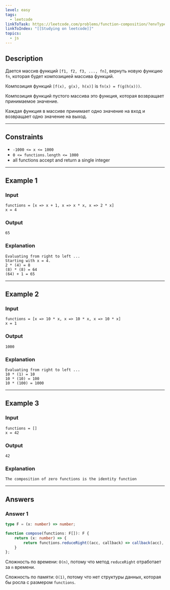 ```yaml
---
level: easy
tags:
  - leetcode
linkToTask: https://leetcode.com/problems/function-composition/?envType=study-plan-v2&envId=30-days-of-javascript
linkToIndex: "[[Studying on leetcode]]"
topics:
  - js
---
```

## Description

Дается массив функций `[f1, f2, f3, ..., fn]`, вернуть новую функцию `fn`, которая будет композицией массива функций.

Композиция функций `[f(x), g(x), h(x)]` is `fn(x) = f(g(h(x)))`.

Композиция функций пустого массива это функция, которая возвращает принимаемое значение.

Каждая функция в массиве принимает одно значение на вход и возвращает одно значение на выход.

---
## Constraints

- `-1000 <= x <= 1000`
- `0 <= functions.length <= 1000`
- all functions accept and return a single integer

---
## Example 1

### Input

```
functions = [x => x + 1, x => x * x, x => 2 * x]
x = 4
```
### Output

```
65
```
### Explanation

```
Evaluating from right to left ...
Starting with x = 4.
2 * (4) = 8
(8) * (8) = 64
(64) + 1 = 65
```

---
## Example 2

### Input

```
functions = [x => 10 * x, x => 10 * x, x => 10 * x]
x = 1
```
### Output

```
1000
```
### Explanation

```
Evaluating from right to left ...
10 * (1) = 10
10 * (10) = 100
10 * (100) = 1000
```

---
## Example 3

### Input

```
functions = []
x = 42
```
### Output

```
42
```
### Explanation

```
The composition of zero functions is the identity function
```

---
## Answers

### Answer 1

```typescript
type F = (x: number) => number;

function compose(functions: F[]): F {
    return (x: number) => {
        return functions.reduceRight((acc, callback) => callback(acc), x);
    }
};

```

Сложность по времени: `O(n)`, потому что метод `reduceRight` отработает за `n` времени.

Сложность по памяти: `O(1)`, потому что нет структуры данных, которая бы росла с размером `functions`.